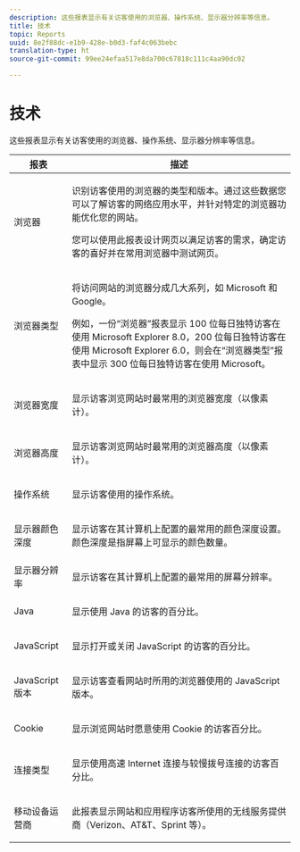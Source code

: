 ```yaml
---
description: 这些报表显示有关访客使用的浏览器、操作系统、显示器分辨率等信息。
title: 技术
topic: Reports
uuid: 8e2f88dc-e1b9-428e-b0d3-faf4c063bebc
translation-type: ht
source-git-commit: 99ee24efaa517e8da700c67818c111c4aa90dc02

---
```



# 技术

这些报表显示有关访客使用的浏览器、操作系统、显示器分辨率等信息。

<table id="table_6B55FDDC4C484766BC3817E06551E753"> 
 <thead> 
  <tr> 
   <th colname="col1" class="entry"> 报表 </th> 
   <th colname="col2" class="entry"> 描述 </th> 
  </tr> 
 </thead>
 <tbody> 
  <tr> 
   <td colname="col1"> 浏览器 </td> 
   <td colname="col2"> <p> 识别访客使用的浏览器的类型和版本。通过这些数据您可以了解访客的网络应用水平，并针对特定的浏览器功能优化您的网站。 </p> <p>您可以使用此报表设计网页以满足访客的需求，确定访客的喜好并在常用浏览器中测试网页。 </p> </td> 
  </tr> 
  <tr> 
   <td colname="col1"> 浏览器类型 </td> 
   <td colname="col2"> <p> 将访问网站的浏览器分成几大系列，如 Microsoft 和 Google。 </p> <p>例如，一份<span class="wintitle">“浏览器”报表</span>显示 100 位每日独特访客在使用 Microsoft Explorer 8.0，200 位每日独特访客在使用 Microsoft Explorer 6.0，则会在<span class="wintitle">“浏览器类型”报表</span>中显示 300 位每日独特访客在使用 Microsoft。 </p> </td> 
  </tr> 
  <tr> 
   <td colname="col1"> 浏览器宽度 </td> 
   <td colname="col2"> <p> 显示访客浏览网站时最常用的浏览器宽度（以像素计）。 </p> </td> 
  </tr> 
  <tr> 
   <td colname="col1"> 浏览器高度 </td> 
   <td colname="col2"> <p> 显示访客浏览网站时最常用的浏览器高度（以像素计）。 </p> </td> 
  </tr> 
  <tr> 
   <td colname="col1"> 操作系统 </td> 
   <td colname="col2"> <p> 显示访客使用的操作系统。 </p> </td> 
  </tr> 
  <tr> 
   <td colname="col1"> 显示器颜色深度 </td> 
   <td colname="col2"> <p> 显示访客在其计算机上配置的最常用的颜色深度设置。颜色深度是指屏幕上可显示的颜色数量。 </p> </td> 
  </tr> 
  <tr> 
   <td colname="col1"> 显示器分辨率 </td> 
   <td colname="col2"> <p> 显示访客在其计算机上配置的最常用的屏幕分辨率。 </p> </td> 
  </tr> 
  <tr> 
   <td colname="col1"> Java </td> 
   <td colname="col2"> <p> 显示使用 Java 的访客的百分比。 </p> </td> 
  </tr> 
  <tr> 
   <td colname="col1"> JavaScript </td> 
   <td colname="col2"> <p> 显示打开或关闭 JavaScript 的访客的百分比。 </p> </td> 
  </tr> 
  <tr> 
   <td colname="col1"> JavaScript 版本 </td> 
   <td colname="col2"> <p> 显示访客查看网站时所用的浏览器使用的 JavaScript 版本。 </p> </td> 
  </tr> 
  <tr> 
   <td colname="col1"> Cookie </td> 
   <td colname="col2"> <p> 显示浏览网站时愿意使用 Cookie 的访客百分比。 </p> </td> 
  </tr> 
  <tr> 
   <td colname="col1"> 连接类型 </td> 
   <td colname="col2"> <p> 显示使用高速 Internet 连接与较慢拨号连接的访客百分比。 </p> </td> 
  </tr> 
  <tr> 
   <td colname="col1"> 移动设备运营商 </td> 
   <td colname="col2"> <p> 此报表显示网站和应用程序访客所使用的无线服务提供商（Verizon、AT&amp;T、Sprint 等）。 </p> </td> 
  </tr> 
 </tbody> 
</table>

